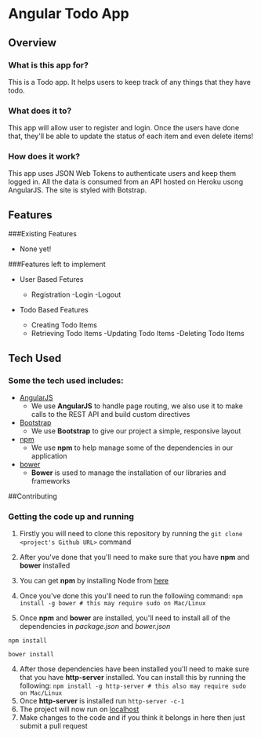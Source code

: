 # Angular Todo App

## Overview

### What is this app for?

This is a Todo app. It helps users to keep track of any things that they have todo.

### What does it to?

This app will allow user to register and login. Once the users have done that, they'll be able to update the status of each item and even delete items!

### How does it work?

This app uses JSON Web Tokens to authenticate users and keep them logged in. All the data is consumed from an API hosted on Heroku usong AngularJS. The site is styled with Botstrap.

## Features

###Existing Features

- None yet!

###Features left to implement

- User Based Fetures
	- Registration
	-Login
	-Logout

- Todo Based Features
	- Creating Todo Items
	- Retrieving Todo Items
	-Updating Todo Items
	-Deleting Todo Items

## Tech Used

### Some the tech used includes:
- [AngularJS](https://angularjs.org/)
    - We use **AngularJS** to handle page routing, we also use it to make calls to the REST API and build custom directives
- [Bootstrap](http://getbootstrap.com/)
    - We use **Bootstrap** to give our project a simple, responsive layout
- [npm](https://www.npmjs.com/)
    - We use **npm** to help manage some of the dependencies in our application
- [bower](https://bower.io/)
    - **Bower** is used to manage the installation of our libraries and frameworks

##Contributing

### Getting the code up and running

1. Firstly you will need to clone this repository by running the ```git clone <project's Github URL>``` command

2. After you've done that you'll need to make sure that you have **npm** and **bower** installed
  1. You can get **npm** by installing Node from [here](https://nodejs.org/en/)
  2. Once you've done this you'll need to run the following command:
     `npm install -g bower # this may require sudo on Mac/Linux`
3. Once **npm** and **bower** are installed, you'll need to install all of the dependencies in *package.json* and *bower.json*
  ```
  npm install
 
  bower install
  ```
4. After those dependencies have been installed you'll need to make sure that you have **http-server** installed. You can install this by running the following: ```npm install -g http-server # this also may require sudo on Mac/Linux```
5. Once **http-server** is installed run ```http-server -c-1```
6. The project will now run on [localhost](http://127.0.0.1:8080)
7. Make changes to the code and if you think it belongs in here then just submit a pull request